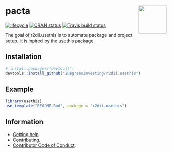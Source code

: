 
<!-- README.md is generated from README.Rmd. Please edit that file -->

# <img src="https://i.imgur.com/3jITMq8.png" align="right" height=88 /> pacta

[![lifecycle](https://img.shields.io/badge/lifecycle-experimental-orange.svg)](https://www.tidyverse.org/lifecycle/#experimental)
[![CRAN
status](https://www.r-pkg.org/badges/version/r2dii.usethis)](https://cran.r-project.org/package=r2dii.usethis)
[![Travis build
status](https://travis-ci.org/2DegreesInvesting/r2dii.usethis.svg?branch=master)](https://travis-ci.org/2DegreesInvesting/r2dii.usethis)

The goal of r2dii.usethis is to automate package and project setup. It
is inpired by the [usethis](https://usethis.r-lib.org/) package.

## Installation

``` r
# install.packages("devtools")
devtools::install_github("2DegreesInvesting/r2dii.usethis")
```

## Example

``` r
library(usethis)
use_template("README.Rmd", package = "r2dii.usethis")
```

## Information

  - [Getting
    help](https://github.com/2DegreesInvesting/r2dii.usethis/blob/master/.github/SUPPORT.md).
  - [Contributing](https://github.com/2DegreesInvesting/r2dii.usethis/blob/master/.github/CONTRIBUTING.md).
  - [Contributor Code of
    Conduct](https://github.com/2DegreesInvesting/r2dii.usethis/blob/master/.github/CODE_OF_CONDUCT.md).
